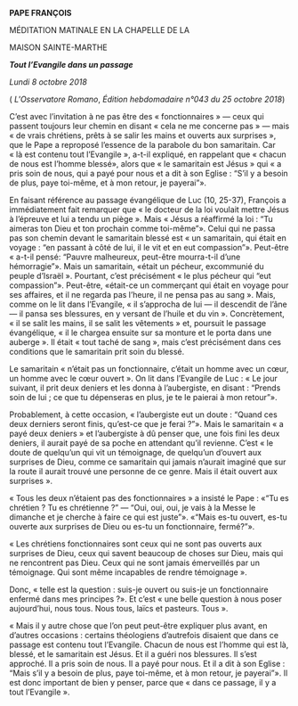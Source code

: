 **PAPE FRANÇOIS**

MÉDITATION MATINALE EN LA CHAPELLE DE LA

MAISON SAINTE-MARTHE

***Tout l’Evangile dans un passage***

*Lundi 8 octobre 2018*

( *L'Osservatore Romano*, *Édition hebdomadaire n°043 du 25 octobre 2018*)

C’est avec l’invitation à ne pas être des « fonctionnaires » — ceux qui passent toujours leur chemin en disant « cela ne me concerne pas » — mais « de vrais chrétiens, prêts à se salir les mains et ouverts aux surprises », que le Pape a reproposé l’essence de la parabole du bon samaritain. Car « là est contenu tout l’Evangile », a-t-il expliqué, en rappelant que « chacun de nous est l’homme blessé», alors que « le samaritain est Jésus » qui « a pris soin de nous, qui a payé pour nous et a dit à son Eglise : “S’il y a besoin de plus, paye toi-même, et à mon retour, je payerai”».

En faisant référence au passage évangélique de Luc (10, 25-37), François a immédiatement fait remarquer que « le docteur de la loi voulait mettre Jésus à l’épreuve et lui a tendu un piège ». Mais « Jésus a réaffirmé la loi : “Tu aimeras ton Dieu et ton prochain comme toi-même”». Celui qui ne passa pas son chemin devant le samaritain blessé est « un samaritain, qui était en voyage : “en passant à côté de lui, il le vit et en eut compassion”». Peut-être « a-t-il pensé: “Pauvre malheureux, peut-être mourra-t-il d’une hémorragie”». Mais un samaritain, «était un pécheur, excommunié du peuple d’Israël ». Pourtant, c’est précisément « le plus pécheur qui “eut compassion”». Peut-être, «était-ce un commerçant qui était en voyage pour ses affaires, et il ne regarda pas l’heure, il ne pensa pas au sang ». Mais, comme on le lit dans l’Evangile, « il s’approcha de lui — il descendit de l’âne — il pansa ses blessures, en y versant de l’huile et du vin ». Concrètement, « il se salit les mains, il se salit les vêtements » et, poursuit le passage évangélique, « il le chargea ensuite sur sa monture et le porta dans une auberge ». Il était « tout taché de sang », mais c’est précisément dans ces conditions que le samaritain prit soin du blessé.

Le samaritain « n’était pas un fonctionnaire, c’était un homme avec un cœur, un homme avec le cœur ouvert ». On lit dans l’Evangile de Luc : « Le jour suivant, il prit deux deniers et les donna à l’aubergiste, en disant : “Prends soin de lui ; ce que tu dépenseras en plus, je te le paierai à mon retour”».

Probablement, à cette occasion, « l’aubergiste eut un doute : “Quand ces deux derniers seront finis, qu’est-ce que je ferai ?”». Mais le samaritain « a payé deux deniers » et l’aubergiste à dû penser que, une fois fini les deux deniers, il aurait payé de sa poche en attendant qu’il revienne. C’est « le doute de quelqu’un qui vit un témoignage, de quelqu’un d’ouvert aux surprises de Dieu, comme ce samaritain qui jamais n’aurait imaginé que sur la route il aurait trouvé une personne de ce genre. Mais il était ouvert aux surprises ».

« Tous les deux n’étaient pas des fonctionnaires » a insisté le Pape : «“Tu es chrétien ? Tu es chrétienne ?” — “Oui, oui, oui, je vais à la Messe le dimanche et je cherche à faire ce qui est juste”». «“Mais es-tu ouvert, es-tu ouverte aux surprises de Dieu ou es-tu un fonctionnaire, fermé?”».

« Les chrétiens fonctionnaires sont ceux qui ne sont pas ouverts aux surprises de Dieu, ceux qui savent beaucoup de choses sur Dieu, mais qui ne rencontrent pas Dieu. Ceux qui ne sont jamais émerveillés par un témoignage. Qui sont même incapables de rendre témoignage ».

Donc, « telle est la question : suis-je ouvert ou suis-je un fonctionnaire enfermé dans mes principes ?». Et c’est « une belle question à nous poser aujourd’hui, nous tous. Nous tous, laïcs et pasteurs. Tous ».

« Mais il y autre chose que l’on peut peut-être expliquer plus avant, en d’autres occasions : certains théologiens d’autrefois disaient que dans ce passage est contenu tout l’Evangile. Chacun de nous est l’homme qui est là, blessé, et le samaritain est Jésus. Et il a guéri nos blessures. Il s’est approché. Il a pris soin de nous. Il a payé pour nous. Et il a dit à son Eglise : “Mais s’il y a besoin de plus, paye toi-même, et à mon retour, je payerai”». Il est donc important de bien y penser, parce que « dans ce passage, il y a tout l’Evangile ».